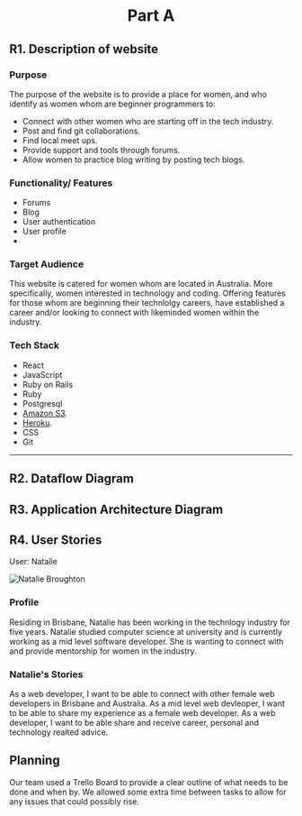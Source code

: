 
# <p align="center"> Part A
</p>



## R1. Description of website

### Purpose

The purpose of the website is to provide a place for women, and who identify as women whom are beginner programmers to:

- Connect with other women who are starting off in the tech industry.
- Post and find git collaborations. 
- Find local meet ups.
- Provide support and tools through forums.
- Allow women to practice blog writing by posting tech blogs.
 
### Functionality/ Features

- Forums
- Blog
- User authentication
- User profile
- 
### Target Audience
This website is catered for women whom are located in Australia. More specifically, women interested in technology and coding. Offering features for those whom are beginning their technlolgy careers, have established a career and/or looking to connect with likeminded women within the industry.

### Tech Stack

- React
- JavaScript
- Ruby on Rails 
- Ruby
- Postgresql
- [Amazon S3](https://aws.amazon.com/).
- [Heroku](https://heroku.com/).
- CSS
- Git

--- 

## R2. Dataflow Diagram

## R3. Application Architecture Diagram

## R4. User Stories

User: Natalie

![Natalie Broughton](Img/4.png)

### Profile
Residing in Brisbane, Natalie has been working in the technlogy industry for five years. Natalie studied computer science at university and is currently working as a mid level software developer. She is wanting to connect with and provide mentorship for women in the industry.

### Natalie's Stories
As a web developer, I want to be able to connect with other female web developers in Brisbane and Australia.
As a mid level web devleoper, I want to be able to share my experience as a female web developer. 
As a web developer, I want to be able share and receive career, personal and technology realted advice.


## Planning

Our team used a Trello Board to provide a clear outline of what needs to be done and when by. We allowed some extra time between tasks to allow for any issues that could possibly rise. 